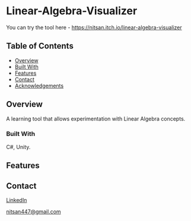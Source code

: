 # Linear-Algebra-Visualizer

You can try the tool here - https://nitsan.itch.io/linear-algebra-visualizer

## Table of Contents

- [Overview](#overview)
- [Built With](#built-with)
- [Features](#features)
- [Contact](#contact)
- [Acknowledgements](#acknowledgements)

## Overview

A learning tool that allows experimentation with Linear Algebra concepts.

<!-- TODO: Add a screenshot of the live project. --> 

### Built With

C#, Unity.

## Features


## Contact

[LinkedIn](https://www.linkedin.com/in/nitsan-caduri/)

nitsan447@gmail.com
